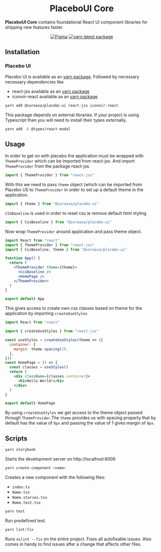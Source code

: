 <!-- markdownlint-disable-next-line -->
<!-- <p align="center">
  <a href="https://mui.com/" rel="noopener" target="_blank"><img width="150" src="https://mui.com/static/logo.svg" alt="MUI logo"></a>
</p> -->

<h1 align="center">PlaceboUI Core</h1>

**PlaceboUI Core** contains foundational React UI component libraries for shipping new features faster.
 

<div align="center">
<!-- 
**[Stable channel v5](https://mui.com/)** -->

[![Figma](https://img.shields.io/badge/figma-%23F24E1E.svg?style=for-the-badge&logo=figma&logoColor=white)](https://www.google.com/)
[![yarn latest package](https://badgen.net/badge/yarn@latest/0.1.14/blue?icon=label)](https://www.google.com/)
 
</div>

## Installation

### Placebo UI

Placebo UI is available as an [yarn package](https://www.google.com/).
Followed by necessary necessary dependencies like 
- react-jss available as an [yarn package](https://cssinjs.org/react-jss/?v=v10.9.1-alpha.2)
- iconoir-react available as an [yarn package](https://iconoir.com/)

```sh
yarn add @suraasa/placebo-ui react-jss iconoir-react
```
This package depends on external libraries. If your project is using Typescript then you will need to install their types externally.

```sh
yarn add -D @types/react-modal
```

## Usage
In order to get on with placebo the application must be wrapped with `ThemeProvider` which can be imported from react-jss.
And import `ThemeProvider` from the package react-jss. 
```jsx
import { ThemeProvider } from "react-jss"
```
With this we need to pass `theme` object (which can be imported from Placebo UI)  to `ThemeProvider` in order to set up a default theme in the application.
```jsx
import { theme } from "@suraasa/placebo-ui"
```
`CSSBaseline` is used in order to reset css ie remove default html styling
```jsx
import { CssBaseline } from "@suraasa/placebo-ui"
```
Now wrap `ThemeProvider` around application and pass theme object.
```jsx
import React from "react"
import { ThemeProvider } from "react-jss"
import { CssBaseline, theme } from "@suraasa/placebo-ui"

function App() {
  return (
    <ThemeProvider theme={theme}>
      <CssBaseline />
      <HomePage />
    </ThemeProvider>
  )
}

export default App
```

This gives access to create own css classes based on theme for the application by importing `createUseStyles`
```jsx
import React from "react"

import { createUseStyles } from "react-jss"

const useStyles = createUseStyles(theme => ({
  container: {
    margin: theme.spacing(1),
  },
}))
const HomePage = () => {
  const classes = useStyles()
  return (
    <div className={classes.container}>
      <h1>Hello World!</h1>
    </div>
  )
}

export default HomePage
```
By using `createUseStyles` we get access to the theme object passed through `ThemeProvider`.The `theme` provides us with spacing property that by default has the value of `8px` and passing the value of 1 gives margin of `8px`.


## Scripts
```sh
yarn storybook
```
Starts the development server on http://localhost:6006

```sh
yarn create-component <name>
```

Creates a new component with the following files:
 
- `index.ts`
- `Name.tsx`
- `Name.stories.tsx`
- `Name.test.tsx`


```sh
yarn test
```
Run predefined test.


```sh
yarn lint:fix
```

Runs `eslint --fix` on the entire project. Fixes all autofixable issues. Also comes in handy to find issues after a change that affects other files.